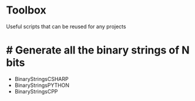 # Toolbox
Useful scripts that can be reused for any projects

# # Generate all the binary strings of N bits
* BinaryStringsCSHARP
* BinaryStringsPYTHON
* BinaryStringsCPP

